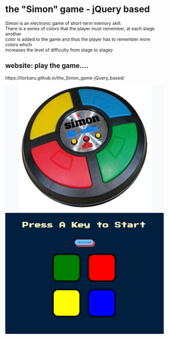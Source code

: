 
<h1>the "Simon" game - jQuery based</h1>
<p>Simon is an electronic game of short-term memory skill.<br>
There is a series of colors that the player must remember, at each stage another<br>
color is added to the game and thus the player has to remember more colors which<br>
increases the level of difficulty from stage to stageץ
</p>

<h2>website: play the game....</h2>
<p>https://liorbaru.github.io/the_Simon_game-jQuery_based/</p>
<img class="img2" src="images/site2.png">
<img class="img2" src="images/site1.png">
